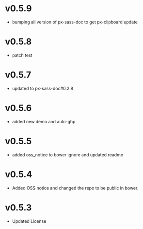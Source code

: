 
v0.5.9
==================
* bumping all version of px-sass-doc to get px-clipboard update


v0.5.8
==================
* patch test


v0.5.7
==============================
* updated to px-sass-doc#0.2.8

v0.5.6
==============================
* added new demo and auto-ghp

v0.5.5
==============================
* added oss_notice to bower ignore and updated readme

v0.5.4
==============================
* Added OSS notice and changed the repo to be public in bower.

v0.5.3
====================
* Updated License
